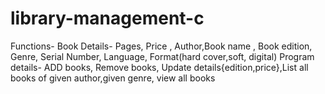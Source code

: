 # library-management-c
Functions-
Book Details-
Pages, Price , Author,Book name , Book edition, Genre, Serial Number, Language, Format(hard cover,soft, digital)
Program details-
ADD books, Remove books, Update details{edition,price},List all books of given author,given genre, view all books
